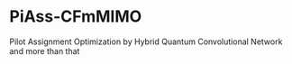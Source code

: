 # PiAss-CFmMIMO
Pilot Assignment Optimization by Hybrid Quantum Convolutional Network and more than that

